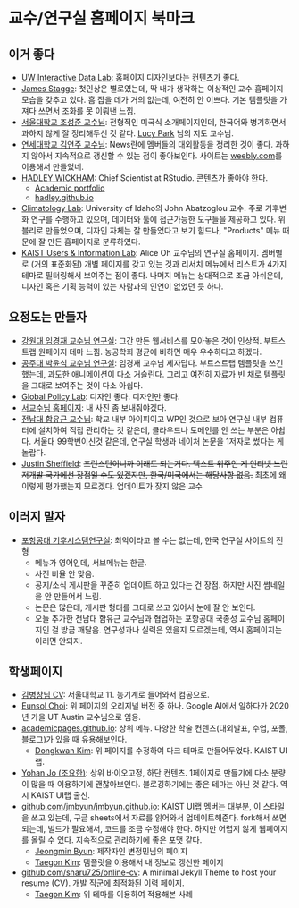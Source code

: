 # 교수/연구실 홈페이지 북마크

## 이거 좋다

* [UW Interactive Data Lab](http://idl.cs.washington.edu/): 홈페이지 디자인보다는 컨텐츠가 좋다.
* [James Stagge](http://www.jstagge.com/): 첫인상은 별로였는데, 딱 내가 생각하는 이상적인 교수 홈페이지 모습을 갖추고 있다. 흠 잡을 데가 거의 없는데, 여전히 안 이쁘다. 기본 템플릿을 가져다 쓰면서 조화를 못 이뤄낸 느낌.
* [서울대학교 조성준 교수님](http://dm.snu.ac.kr/~zoon/): 전형적인 미국식 소개페이지인데, 한국어와 병기하면서 과하지 않게 잘 정리해두신 것 같다. [Lucy Park](http://lucypark.kr) 님의 지도 교수님.
* [연세대학교 김연주 교수님](http://hecl.yonsei.ac.kr/news.html): News란에 멤버들의 대외활동을 정리한 것이 좋다. 과하지 않아서 지속적으로 갱신할 수 있는 점이 좋아보인다. 사이트는 [weebly.com](https://weebly.com)를 이용해서 만들었네.
* [HADLEY WICKHAM](http://hadley.nz/): Chief Scientist at RStudio. 콘텐츠가 좋아야 한다.
  * [Academic portfolio](https://vita.had.co.nz/)
  * [hadley.github.io](https://hadley.github.io/)
* [Climatology Lab](http://www.climatologylab.org/tools.html): University of Idaho의 John Abatzoglou 교수. 주로 기후변화 연구를 수행하고 있으며, 데이터와 툴에 접근가능한 도구들을 제공하고 있다. 위블리로 만들었으며, 디자인 자체는 잘 만들었다고 보기 힘드나, "Products" 메뉴 때문에 잘 만든 홈페이지로 분류하였다.
* [KAIST Users & Information Lab](http://uilab.kr/members): Alice Oh 교수님의 연구실 홈페이지. 멤버별로 (거의 표준화된) 개별 페이지를 갖고 있는 것과 리서치 메뉴에서 리스트가 4가지 테마로 필터링해서 보여주는 점이 좋다. 나머지 메뉴는 상대적으로 조금 아쉬운데, 디자인 혹은 기획 능력이 있는 사람과의 인연이 없었던 듯 하다.

## 요정도는 만들자

* [강원대 임경재 교수님 연구실](http://envsys.co.kr/programs.html): 그간 만든 웹서비스를 모아놓은 것이 인상적. 부트스트랩 원페이지 테마 느낌. 농공학회 평균에 비하면 매우 우수하다고 하겠다.
* [공주대 박윤식 교수님 연구실](http://npslab.kongju.ac.kr/): 임경재 교수님 제자답다. 부트스트랩 템플릿을 쓰긴 했는데, 과도한 애니메이션이 다소 거슬린다. 그리고 여전히 자료가 빈 채로 템플릿을 그대로 보여주는 것이 다소 아쉽다.
* [Global Policy Lab](http://www.globalpolicy.science/): 디자인 좋다. 디자인만 좋다.
* [서교수님 홈페이지](http://grec.snu.ac.kr/): 내 사진 좀 보내줘야겠다.
* [전남대 함유근 교수님](http://168.131.122.201/blog/index.php/professor/): 학교 내부 아이피이고 WP인 것으로 보아 연구실 내부 컴퓨터에 설치하여 직접 관리하는 것 같은데, 클라우드나 도메인를 안 쓰는 부분은 아쉽다. 서울대 99학번이신것 같은데, 연구실 학생과 네이처 논문을 1저자로 썼다는 게 놀랍다.
* [Justin Sheffield](http://hydrology.princeton.edu/~justin/index.html): ~~프린스턴이니까 이래도 되는거다. 텍스트 위주인 게 인터넷 느린 저개발 국가에선 장점일 수도 있겠지만, 한국/미국에서는 해당사항 없음.~~ 최초에 왜 이렇게 평가했는지 모르겠다. 업데이트가 잦지 않은 교수

## 이러지 말자

* [포항공대 기후시스템연구실](http://csl.postech.ac.kr/main.php): 최악이라고 볼 수는 없는데, 한국 연구실 사이트의 전형
  * 메뉴가 영어인데, 서브메뉴는 한글.
  * 사진 비율 안 맞음.
  * 공지/소식 게시판을 꾸준히 업데이트 하고 있다는 건 장점. 하지만 사진 썸네일을 안 만들어서 느림.
  * 논문은 많은데, 게시판 형태를 그대로 쓰고 있어서 눈에 잘 안 보인다.
  * 오늘 추가한 전남대 함유근 교수님과 협업하는 포항공대 국종성 교수님 홈페이지인 걸 방금 깨달음. 연구성과나 실력은 있을지 모르겠는데, 역시 홈페이지는 이러면 안되지.

## 학생페이지

* [김병창님 CV](https://bckim92.github.io/): 서울대학교 11. 농기계로 들어와서 컴공으로.
* [Eunsol Choi](https://www.cs.utexas.edu/~eunsol/): 위 페이지의 오리지널 버전 중 하나. Google AI에서 일하다가 2020년 가을 UT Austin 교수님으로 임용.
* [academicpages.github.io](https://github.com/academicpages/academicpages.github.io): 상위 메뉴. 다양한 학술 컨텐츠(대외발표, 수업, 포폴, 블로그)가 있을 때 유용해보인다.
  * [Dongkwan Kim](https://dongkwan-kim.github.io/): 위 페이지를 수정하여 다크 테마로 만들어두었다. KAIST UI 랩.
* [Yohan Jo (조요한)](http://www.cs.cmu.edu/~yohanj/): 상위 바이오고정, 하단 컨텐츠. 1페이지로 만들기에 다소 분량이 많을 때 이용하기에 괜찮아보인다. 블로깅하기에는 좋은 테마는 아닌 것 같다. 역시 KAIST UI랩 출신.
* [github.com/jmbyun/jmbyun.github.io](https://github.com/jmbyun/jmbyun.github.io): KAIST UI랩 멤버는 대부분, 이 스타일을 쓰고 있는데, 구글 sheets에서 자료를 읽어와서 업데이트해준다. fork해서 쓰면 되는데, 빌드가 필요해서, 코드를 조금 수정해야 한다. 하지만 어렵지 않게 웹페이지를 올릴 수 있다. 지속적으로 관리하기에 좋은 포맷 같다.
  * [Jeongmin Byun](jmbyun.github.io): 제작자인 변정민님의 페이지
  * [Taegon Kim](https://code.taegon.kr/academic-website/): 템플릿을 이용해서 내 정보로 갱신한 페이지
* [github.com/sharu725/online-cv](https://github.com/sharu725/online-cv): A minimal Jekyll Theme to host your resume (CV). 개발 직군에 최적화된 이력 페이지.
  * [Taegon Kim](https://code.taegon.kr/online-cv/): 위 테마를 이용하여 적용해본 사례
